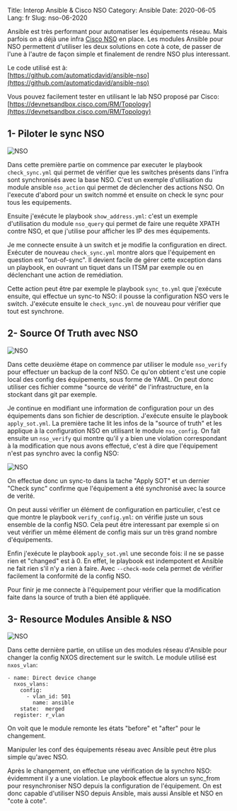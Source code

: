 Title: Interop Ansible & Cisco NSO
Category: Ansible
Date: 2020-06-05
Lang: fr
Slug: nso-06-2020

Ansible est très performant pour automatiser les équipements réseau. Mais parfois on a déjà une infra [Cisco NSO](https://www.cisco.com/c/en/us/solutions/service-provider/solutions-cloud-providers/network-services-orchestrator-solutions.html) en place. Les modules Ansible pour NSO permettent d'utiliser les deux solutions en cote à cote, de passer de l'une à l'autre de façon simple et finalement de rendre NSO plus interessant.

Le code utilisé est à:  
[https://github.com/automaticdavid/ansible-nso](https://github.com/automaticdavid/ansible-nso)

Vous pouvez facilement tester en utilisant le lab NSO proposé par Cisco:  
[https://devnetsandbox.cisco.com/RM/Topology](https://devnetsandbox.cisco.com/RM/Topology)


## 1- Piloter le sync NSO

![NSO]({static}/images/nso1.gif)

Dans cette première partie on commence par executer le playbook `check_sync.yml` qui permet de vérifier que les switches présents dans l'infra sont synchronisés avec la base NSO. C'est un exemple d'utilisation du module ansible `nso_action` qui permet de déclencher des actions NSO. On l'execute d'abord pour un switch nommé et ensuite on check le sync pour tous les equipements. 

Ensuite j'exécute le playbook `show_address.yml`: c'est un exemple d'utilisation du module `nso_query` qui permet de faire une requête XPATH contre NSO, et que j'utilise pour afficher les IP des mes équipements. 

Je me connecte ensuite à un switch et je modifie la configuration en direct. Exécuter de nouveau `check_sync.yml` montre alors que l'équipement en question est "out-of-sync". Il devient facile de gérer cette exception dans un playbook, en ouvrant un tiquet dans un ITSM par exemple ou en déclenchant une action de remédiation. 

Cette action peut être par exemple le playbook `sync_to.yml` que j'exécute ensuite, qui effectue un sync-to NSO: il pousse la configuration NSO vers le switch. J'exécute ensuite le `check_sync.yml` de nouveau pour vérifier que tout est synchrone. 


## 2- Source Of Truth avec NSO 

![NSO]({static}/images/nso2.gif)

Dans cette deuxième étape on commence par utiliser le module `nso_verify` pour effectuer un backup de la conf NSO. Ce qu'on obtient c'est une copie local des config des équipements, sous forme de YAML. On peut donc utiliser ces fichier comme "source de vérité" de l'infrastructure, en la stockant dans git par exemple. 

Je continue en modifiant une information de configuration pour un des équipements dans son fichier de description. J'exécute ensuite le playbook `apply_sot.yml`. La première tache lit les infos de la "source of truth" et les applique à la configuration NSO en utilisant le module `nso_config`. On fait ensuite un `nso_verify` qui montre qu'il y a bien une violation correspondant à la modification que nous avons effectué, c'est à dire que l'équipement n'est pas synchro avec la config NSO:

![NSO]({static}/images/nso3.png)

On effectue donc un sync-to dans la tache "Apply SOT" et un dernier "Check sync" confirme que l'équipement a été synchronisé avec la source de verité. 

On peut aussi vérifier un élément de configuration en particulier, c'est ce que montre le playbook `verify_config.yml`: on vérifie juste un sous ensemble de la config NSO. Cela peut être interessant par exemple si on veut vérifier un même élément de config mais sur un très grand nombre d'équipements. 

Enfin j'exécute le playbook `apply_sot.yml` une seconde fois: il ne se passe rien et "changed" est à 0. En effet, le playbook est indempotent et Ansible ne fait rien s'il n'y a rien à faire. Avec `--check-mode` cela permet de vérifier facilement la conformité de la config NSO. 

Pour finir je me connecte à l'équipement pour vérifier que la modification faite dans la source of truth a bien été appliquée.


## 3- Resource Modules Ansible & NSO

![NSO]({static}/images/nso4.gif)
   
Dans cette dernière partie, on utilise un des modules réseau d'Ansible pour changer la config NXOS directement sur le switch. Le module utilisé est `nxos_vlan`: 

```
- name: Direct device change
  nxos_vlans:
    config:
      - vlan_id: 501
        name: ansible
    state:  merged
  register: r_vlan
```

On voit que le module remonte les états "before" et "after" pour le changement. 

Manipuler les conf des équipements réseau avec Ansible peut être plus simple qu'avec NSO. 

Après le changement, on effectue une vérification de la synchro NSO: évidemment il y a une violation. Le playbook effectue alors un sync_from pour resynchroniser NSO depuis la configuration de l'équipement. On est donc capable d'utiliser NSO depuis Ansible, mais aussi Ansible et NSO en "cote à cote".

 


